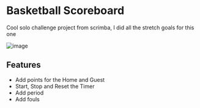# Basketball Scoreboard
Cool solo challenge project from scrimba, I did all the stretch goals for this one

![image](https://github.com/rafaelnacle/basketball-scoreboard/assets/54647722/501e0ccd-2654-40d6-aad4-ece818417eea)


## Features
- Add points for the Home and Guest
- Start, Stop and Reset the Timer
- Add period
- Add fouls
